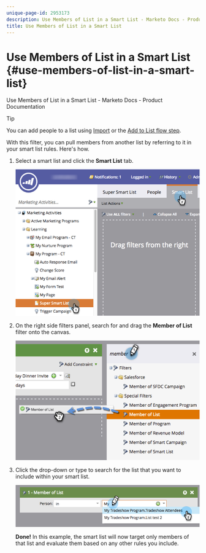```yaml
---
unique-page-id: 2953173
description: Use Members of List in a Smart List - Marketo Docs - Product Documentation
title: Use Members of List in a Smart List
---
```


# Use Members of List in a Smart List {#use-members-of-list-in-a-smart-list}

Use Members of List in a Smart List - Marketo Docs - Product Documentation

>[!TIP]
>
>You can add people to a list using [Import](../../../../getting-started/quick-wins/import-a-list-of-people.md) or the [Add to List flow step](../../../../product-docs/core-marketo-concepts/smart-campaigns/flow-actions/add-to-list.md).

With this filter, you can pull members from another list by referring to it in your smart list rules. Here's how.

1. Select a smart list and click the **Smart List** tab.

   ![](assets/smartlist-sltab.png)

1. On the right side filters panel, search for and drag the **Member of List** filter onto the canvas.

   ![](assets/use-members-of-list-in-a-smart-list-2nd.png)

1. Click the drop-down or type to search for the list that you want to include within your smart list.

   ![](assets/memberoflist.png)

   **Done!** In this example, the smart list will now target only members of that list and evaluate them based on any other rules you include.


